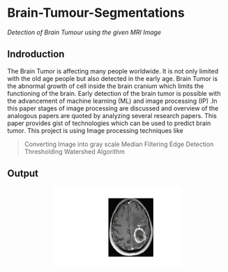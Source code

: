 # Brain-Tumour-Segmentations
*Detection of Brain Tumour using the given MRI Image*

## Indroduction 

 The Brain Tumor is affecting many people worldwide. It is not only limited with the old age people but also detected in the early age. Brain Tumor is the abnormal growth of cell inside the brain cranium which limits the functioning of the brain. Early detection of the brain tumor is possible with the advancement of machine learning (ML) and image processing (IP) .In this paper stages of image processing are discussed and overview of the analogous papers are quoted by analyzing several research papers. This paper provides gist of technologies which can be used to predict brain tumor.
 This project is using Image processing techniques like 
 >Converting Image into gray scale
 >Median Filtering
 >Edge Detection
 >Thresholding
 >Watershed Algorithm
 
 

## Output

<p align="center"> <img src="output_brain.gif"/> </p>

